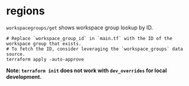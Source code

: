 # regions

`workspacegroups/get` shows workspace group lookup by ID.

~~~ shell
# Replace `workspace_group_id` in `main.tf` with the ID of the workspace group that exists.
# To fetch the ID, consider leveraging the `workspace_groups` data source.
terraform apply -auto-approve
~~~

**Note: `terraform init` does not work with `dev_overrides` for local development.**
